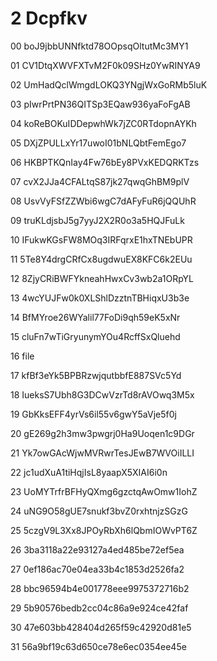 2 Dcpfkv 
===

00 boJ9jbbUNNfktd78OOpsqOltutMc3MY1

01 CV1DtqXWVFXTvM2F0k09SHz0YwRINYA9

02 UmHadQclWmgdLOKQ3YNgjWxGoRMb5luK

03 pIwrPrtPN36QITSp3EQaw936yaFoFgAB

04 koReBOKuIDDepwhWk7jZC0RTdopnAYKh

05 DXjZPULLxYr17uwoI01bNLQbtFemEgo7

06 HKBPTKQnIay4Fw76bEy8PVxKEDQRKTzs

07 cvX2JJa4CFALtqS87jk27qwqGhBM9plV

08 UsvVyFSfZZWbi6wgC7dAFyFuR6jQQUhR

09 truKLdjsbJ5g7yyJ2X2R0o3a5HQJFuLk

10 IFukwKGsFW8MOq3IRFqrxE1hxTNEbUPR

11 5Te8Y4drgCRfCx8ugdwuEX8KFC6k2EUu

12 8ZjyCRiBWFYkneahHwxCv3wb2a1ORpYL

13 4wcYUJFw0k0XLShlDzztnTBHiqxU3b3e

14 BfMYroe26WYalil77FoDi9qh59eK5xNr

15 cluFn7wTiGryunymYOu4RcffSxQluehd

16 file

17 kfBf3eYk5BPBRzwjqutbbfE887SVc5Yd

18 IueksS7Ubh8G3DCwVzrTd8rAVOwq3M5x

19 GbKksEFF4yrVs6il55v6gwY5aVje5f0j

20 gE269g2h3mw3pwgrj0Ha9Uoqen1c9DGr

21 Yk7owGAcWjwMVRwrTesJEwB7WVOiILLI

22 jc1udXuA1tiHqjIsL8yaapX5XIAI6i0n

23 UoMYTrfrBFHyQXmg6gzctqAwOmw1IohZ

24 uNG9O58gUE7snukf3bvZ0rxhtnjzSGzG

25 5czgV9L3Xx8JPOyRbXh6lQbmIOWvPT6Z

26 3ba3118a22e93127a4ed485be72ef5ea

27 0ef186ac70e04ea33b4c1853d2526fa2

28 bbc96594b4e001778eee9975372716b2

29 5b90576bedb2cc04c86a9e924ce42faf

30 47e603bb428404d265f59c42920d81e5

31 56a9bf19c63d650ce78e6ec0354ee45e
